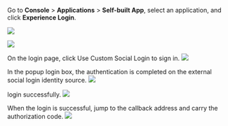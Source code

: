 <IntegrationDetailCard title="Test Connection">

Go to **Console** > **Applications** > **Self-built App**, select an application, and click **Experience Login**.

![](~@imagesEnUs/connections/oidc/oidc-login1.jpg)

![](~@imagesEnUs/connections/oauth/step2-1.jpg)

On the login page, click Use Custom Social Login to sign in.
![](~@imagesEnUs/connections/oauth/step2-2.jpg)

In the popup login box, the authentication is completed on the external social login identity source.
![](~@imagesEnUs/connections/oauth/step2-3.jpg)

login successfully.
![](~@imagesEnUs/connections/oauth/step2-4.jpg)

When the login is successful, jump to the callback address and carry the authorization code.
![](~@imagesEnUs/connections/oauth/step2-5.jpg)

</IntegrationDetailCard>

